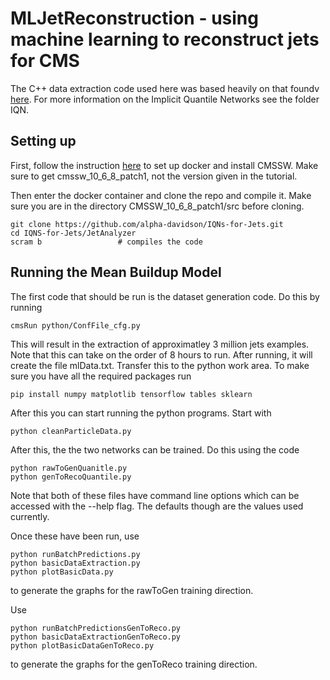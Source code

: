 # MLJetReconstruction - using machine learning to reconstruct jets for CMS

The C++ data extraction code used here was based heavily on that foundv [here](https://github.com/cms-opendata-analyses/JetNtupleProducerTool).
For more information on the Implicit Quantile Networks see the folder IQN.

## Setting up
First, follow the instruction [here](http://opendata.cern.ch/docs/cms-guide-docker) to set up docker and install CMSSW. Make sure to get cmssw_10_6_8_patch1, not the version given in the tutorial.

Then enter the docker container and clone the repo and compile it. Make sure you are in the directory CMSSW_10_6_8_patch1/src before cloning. 
```
git clone https://github.com/alpha-davidson/IQNs-for-Jets.git
cd IQNS-for-Jets/JetAnalyzer
scram b                 # compiles the code
```

## Running the Mean Buildup Model

The first code that should be run is the dataset generation code. Do this by running
```
cmsRun python/ConfFile_cfg.py
```
This will result in the extraction of approximatley 3 million jets examples. Note that this can take on the order of 8 hours to run. After running, it will create the file mlData.txt. Transfer this to the python work area. To make sure you have all the required packages run
```
pip install numpy matplotlib tensorflow tables sklearn
```

After this you can start running the python programs. Start with
```
python cleanParticleData.py
```

After this, the the two networks can be trained. Do this using the code
```
python rawToGenQuanitle.py
python genToRecoQuantile.py
```
Note that both of these files have command line options which can be accessed with the --help flag. The defaults though are the values used currently.

Once these have been run, use
```
python runBatchPredictions.py
python basicDataExtraction.py
python plotBasicData.py
```
to generate the graphs for the rawToGen training direction.

Use
```
python runBatchPredictionsGenToReco.py
python basicDataExtractionGenToReco.py
python plotBasicDataGenToReco.py
```
to generate the graphs for the genToReco training direction.
